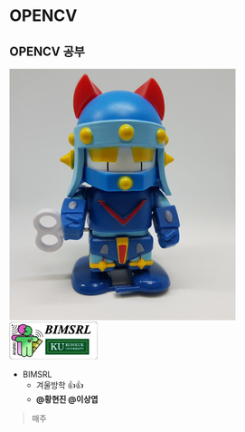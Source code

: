 # OPENCV
 ## OPENCV 공부
 ![taekwonv](/img/taekwonv1.jpg) 
 ![BIMSRL](/img/KakaoTalk_20210105_171353153.jpg)

* BIMSRL  
    * 겨울방학 :+1::+1:
    * __@황현진 @이상엽__

> 매주 
